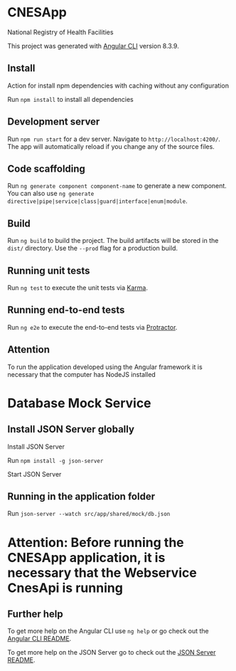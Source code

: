 # CNESApp

National Registry of Health Facilities

This project was generated with [Angular CLI](https://github.com/angular/angular-cli) version 8.3.9.

## Install

Action for install npm dependencies with caching without any configuration

Run `npm install` to install all dependencies

## Development server

Run `npm run start` for a dev server. Navigate to `http://localhost:4200/`. The app will automatically reload if you change any of the source files.

## Code scaffolding

Run `ng generate component component-name` to generate a new component. You can also use `ng generate directive|pipe|service|class|guard|interface|enum|module`.

## Build

Run `ng build` to build the project. The build artifacts will be stored in the `dist/` directory. Use the `--prod` flag for a production build.

## Running unit tests

Run `ng test` to execute the unit tests via [Karma](https://karma-runner.github.io).

## Running end-to-end tests

Run `ng e2e` to execute the end-to-end tests via [Protractor](http://www.protractortest.org/).

## Attention

To run the application developed using the Angular framework it is necessary that the computer has NodeJS installed

# Database Mock Service

## Install JSON Server globally

Install JSON Server 

Run `npm install -g json-server`

Start JSON Server

## Running in the application folder

Run `json-server --watch src/app/shared/mock/db.json`

# Attention: Before running the CNESApp application, it is necessary that the Webservice CnesApi is running

## Further help

To get more help on the Angular CLI use `ng help` or go check out the [Angular CLI README](https://github.com/angular/angular-cli/blob/master/README.md).

To get more help on the JSON Server go to check out the [JSON Server README](https://github.com/typicode/json-server/blob/master/README.md).
